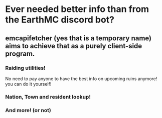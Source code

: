 # Ever needed better info than from the EarthMC discord bot? 
## emcapifetcher (yes that is a temporary name) aims to achieve that as a purely client-side program.

### Raiding utilities!
No need to pay anyone to have the best info on upcoming ruins anymore! you can do it yourself!
### Nation, Town and resident lookup!


### And more! (or not)

